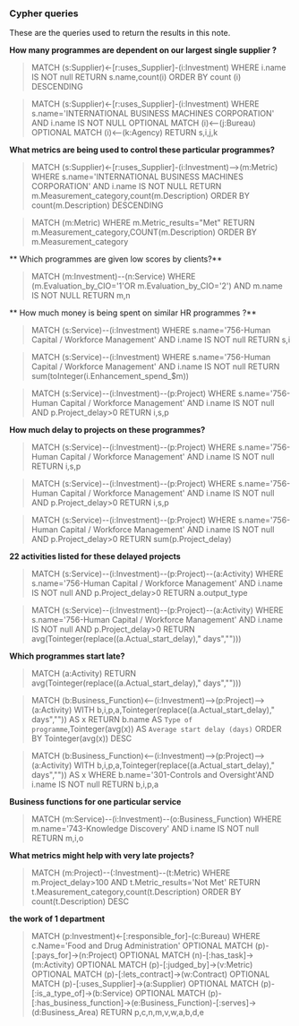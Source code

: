 ### Cypher queries

These are the queries used to return the results in this note. 

**How many programmes are dependent on our largest single supplier ?**

> MATCH (s:Supplier)<-[r:uses_Supplier]-(i:Investment) WHERE i.name IS NOT null RETURN s.name,count(i) ORDER BY count (i) DESCENDING

> MATCH (s:Supplier)<-[r:uses_Supplier]-(i:Investment) WHERE s.name='INTERNATIONAL BUSINESS MACHINES CORPORATION' AND i.name IS NOT NULL OPTIONAL MATCH  (i)<--(j:Bureau) OPTIONAL MATCH  (i)<--(k:Agency) RETURN s,i,j,k

**What metrics are being used to control these particular programmes?**

> MATCH (s:Supplier)<-[r:uses_Supplier]-(i:Investment)-->(m:Metric) WHERE s.name='INTERNATIONAL BUSINESS MACHINES CORPORATION' AND i.name IS NOT NULL RETURN m.Measurement_category,count(m.Description) ORDER BY count(m.Description) DESCENDING

> MATCH (m:Metric) WHERE m.Metric_results="Met" RETURN m.Measurement_category,COUNT(m.Description) ORDER BY m.Measurement_category

** Which programmes are given low scores by clients?**

> MATCH (m:Investment)--(n:Service) WHERE (m.Evaluation_by_CIO='1'OR m.Evaluation_by_CIO='2') AND m.name IS NOT NULL RETURN m,n

** How much money is being spent on similar HR programmes ?**

> MATCH (s:Service)--(i:Investment) WHERE  s.name='756-Human Capital / Workforce Management' AND i.name IS NOT null RETURN s,i

> MATCH (s:Service)--(i:Investment) WHERE  s.name='756-Human Capital / Workforce Management' AND i.name IS NOT null RETURN sum(toInteger(i.Enhancement_spend_$m))

> MATCH (s:Service)--(i:Investment)--(p:Project) WHERE  s.name='756-Human Capital / Workforce Management' AND i.name IS NOT null AND p.Project_delay>0 RETURN i,s,p

**How much delay to projects on these programmes?**

> MATCH (s:Service)--(i:Investment)--(p:Project) WHERE  s.name='756-Human Capital / Workforce Management' AND i.name IS NOT null RETURN i,s,p

> MATCH (s:Service)--(i:Investment)--(p:Project) WHERE  s.name='756-Human Capital / Workforce Management' AND i.name IS NOT null AND p.Project_delay>0 RETURN i,s,p

> MATCH (s:Service)--(i:Investment)--(p:Project) WHERE  s.name='756-Human Capital / Workforce Management' AND i.name IS NOT null AND p.Project_delay>0 RETURN sum(p.Project_delay)

**22 activities listed for these delayed projects**

> MATCH (s:Service)--(i:Investment)--(p:Project)--(a:Activity) WHERE  s.name='756-Human Capital / Workforce Management' AND i.name IS NOT null AND p.Project_delay>0 RETURN a.output_type

> MATCH (s:Service)--(i:Investment)--(p:Project)--(a:Activity) WHERE  s.name='756-Human Capital / Workforce Management' AND i.name IS NOT null AND p.Project_delay>0 RETURN avg(Tointeger(replace((a.Actual_start_delay)," days","")))

**Which programmes start late?**

> MATCH (a:Activity)  RETURN avg(Tointeger(replace((a.Actual_start_delay)," days","")))

> MATCH (b:Business_Function)<--(i:Investment)-->(p:Project)-->(a:Activity) WITH b,i,p,a,Tointeger(replace((a.Actual_start_delay)," days","")) AS x RETURN b.name AS `Type of programme`,Tointeger(avg(x)) AS `Average start delay (days)` ORDER BY Tointeger(avg(x)) DESC

> MATCH (b:Business_Function)<--(i:Investment)-->(p:Project)-->(a:Activity) WITH b,i,p,a,Tointeger(replace((a.Actual_start_delay)," days","")) AS x WHERE b.name='301-Controls and Oversight'AND i.name IS NOT null RETURN b,i,p,a

**Business functions for one particular service**

> MATCH (m:Service)--(i:Investment)--(o:Business_Function) WHERE m.name='743-Knowledge Discovery' AND i.name IS NOT null RETURN m,i,o

**What metrics might help with very late projects?**

> MATCH (m:Project)--(:Investment)--(t:Metric) WHERE m.Project_delay>100 AND t.Metric_results='Not Met' RETURN t.Measurement_category,count(t.Description) ORDER BY count(t.Description) DESC

**the work of 1 department**

> MATCH (p:Investment)<-[:responsible_for]-(c:Bureau)   WHERE c.Name='Food and Drug Administration' OPTIONAL MATCH (p)-[:pays_for]->(n:Project) OPTIONAL MATCH (n)-[:has_task]->(m:Activity) OPTIONAL MATCH (p)-[:judged_by]->(v:Metric) OPTIONAL MATCH (p)-[:lets_contract]->(w:Contract) OPTIONAL MATCH (p)-[:uses_Supplier]->(a:Supplier) OPTIONAL MATCH (p)-[:is_a_type_of]->(b:Service) OPTIONAL MATCH (p)-[:has_business_function]->(e:Business_Function)-[:serves]->(d:Business_Area) RETURN p,c,n,m,v,w,a,b,d,e
